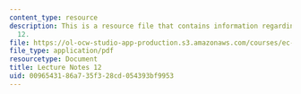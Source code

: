```yaml
---
content_type: resource
description: This is a resource file that contains information regarding lecture note
  12.
file: https://ol-ocw-studio-app-production.s3.amazonaws.com/courses/ec-715-d-lab-disseminating-innovations-for-the-common-good-spring-2007/0096543186a735f328cd054393bf9953_MITEC_715S07_notes12.pdf
file_type: application/pdf
resourcetype: Document
title: Lecture Notes 12
uid: 00965431-86a7-35f3-28cd-054393bf9953
---
```

